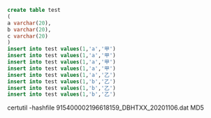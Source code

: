 ```sql
create table test
(
a varchar(20),
b varchar(20),
c varchar(20)
)
insert into test values(1,'a','甲')
insert into test values(1,'a','甲')
insert into test values(1,'a','甲')
insert into test values(1,'a','甲')
insert into test values(1,'a','乙')
insert into test values(1,'b','乙')
insert into test values(1,'b','乙')
insert into test values(1,'b','乙')
```

certutil -hashfile  915400002196618159_DBHTXX_20201106.dat MD5

